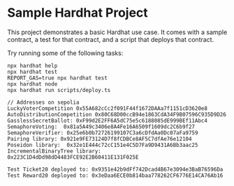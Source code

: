 # Sample Hardhat Project

This project demonstrates a basic Hardhat use case. It comes with a sample contract, a test for that contract, and a script that deploys that contract.

Try running some of the following tasks:

```shell
npx hardhat help
npx hardhat test
REPORT_GAS=true npx hardhat test
npx hardhat node
npx hardhat run scripts/deploy.ts
```
```solidity
// Addresses on sepolia
LuckyVoterCompetition 0x55A682cCc2f091F44f1672DAAa7f1151cD3620e8
AutoDistributionCompetition 0x80C68D00ccB94e1863CdA34F9B07596C935D9D26
GasslessSecretBallot: 0xF99d2E2FF6A5dC75e5c6188085dE999BEf11Abc4
SemaphoreVoting:  0x81a5A49c3406e8A4Fe16A6509f1609dc2C6b9f27
SemaphoreVerifier: 0x25e6b0b72726199107C3a6cDfdAa0Dc07aFa9759
Pairing library: 0x921e9FE73124D7f8fCDBCe8AF5C7dfAe76e12104
Poseidon library:  0x32e1E444c72cC151e4C5D7Fa9D9431A6Bb3aac25
IncrementalBinaryTree library:  0x223C1D4dDd98dD4483FCE92E2B60411E131F025E

Test Ticket20 deployed to: 0x9351e42b9dFf742Dcad4B67e3094e3BaB76596Da
Test Reward20 deployed to: 0x3eDaa6ECE0b814baa778262CF6776E14CA76Ab16
```